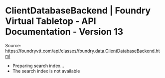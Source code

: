 # ClientDatabaseBackend | Foundry Virtual Tabletop - API Documentation - Version 13

Source: https://foundryvtt.com/api/classes/foundry.data.ClientDatabaseBackend.html

- Preparing search index...
- The search index is not available

